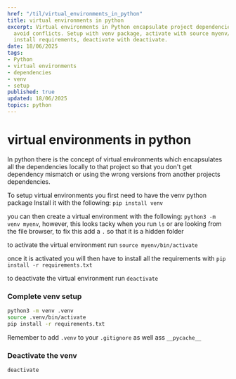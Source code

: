 ```yaml
---
href: "/til/virtual_environments_in_python"
title: virtual environments in python
excerpt: Virtual environments in Python encapsulate project dependencies locally to
  avoid conflicts. Setup with venv package, activate with source myenv/bin/activate,
  install requirements, deactivate with deactivate.
date: 18/06/2025
tags:
- Python
- virtual environments
- dependencies
- venv
- setup
published: true
updated: 18/06/2025
topics: python
---
```


# virtual environments in python

In python there is the concept of virtual environments which encapsulates all the dependencies locally to that project so that you don't get dependency mismatch or using the wrong versions from another projects dependencies.

To setup virtual environments you first need to have the venv python package
Install it with the following: `pip install venv`

you can then create a virtual environment with the following: `python3 -m venv myenv`, however, this looks tacky when you run `ls` or are looking from the file browser, to fix this add a `.` so that it is a hidden folder

to activate the virtual environment run `source myenv/bin/activate`

once it is activated you will then have to install all the requirements with `pip install -r requirements.txt`

to deactivate the virtual environment run `deactivate`


### Complete venv setup
```bash
python3 -m venv .venv
source .venv/bin/activate
pip install -r requirements.txt
```

Remember to add `.venv` to your `.gitignore` as well ass `__pycache__`

### Deactivate the venv
```bash
deactivate
```